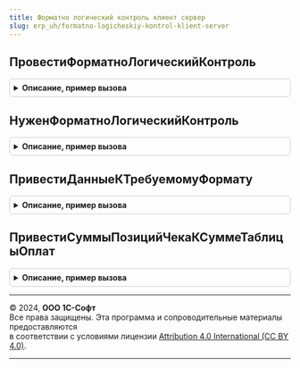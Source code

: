 ```yaml
---
title: Форматно логический контроль клиент сервер
slug: erp_uh/formatno-logicheskiy-kontrol-klient-server
---
```



## ПровестиФорматноЛогическийКонтроль
<details style="margin: 1em 0; padding: 0.5em; border: 1px solid #ccc; border-radius: 6px;">

<summary style="font-weight: bold; cursor: pointer;">Описание, пример вызова</summary>

```bsl

// Устарела: следует использовать ФорматноЛогическийКонтроль.ПровестиФорматноЛогическийКонтроль.
// Функция выполняет проверку сумм фискальных строк,
// осуществляя форматно-логический контроль чека.
// Функция переопределяется методом ФорматноЛогическийКонтрольПереопределяемый.ПровестиФорматноЛогическийКонтроль.
//
// Параметры:
//   ОбщиеПараметры - Структура - Полученная ранее методом ОборудованиеЧекопечатающиеУстройстваКлиентСервер.ПараметрыОперацииФискализацииЧека,
//                    и заполненная данными чека.
//                    Содержит параметры для контроля:
//                      СпособФорматноЛогическогоКонтроля - ПеречислениеСсылка.СпособыФорматноЛогическогоКонтроля - если не заполнена,
//                                                         то контроль не выполняется,
//                      ДопустимоеРасхождениеФорматноЛогическогоКонтроля - Число - по умолчанию установленное 54-ФЗ отклонение - 0.01.
//
//   ПодключаемоеОборудование - СправочникСсылка.ПодключаемоеОборудование - Не обязательный
//                              Если заполнено оборудование и не заполнен способ контроля в общих параметрах,
//                              то способ контроля и допустимое расхождение получаются из подключаемого оборудования.
//
Процедура ПровестиФорматноЛогическийКонтроль(ОбщиеПараметры, ПодключаемоеОборудование = Неопределено) Экспорт
```

Пример вызова
```bsl
ФорматноЛогическийКонтрольКлиентСервер.ПровестиФорматноЛогическийКонтроль(ОбщиеПараметры, ПодключаемоеОборудование);
```
</details>

## НуженФорматноЛогическийКонтроль
<details style="margin: 1em 0; padding: 0.5em; border: 1px solid #ccc; border-radius: 6px;">

<summary style="font-weight: bold; cursor: pointer;">Описание, пример вызова</summary>

```bsl

// Устарела: следует использовать ФорматноЛогическийКонтроль.НуженФорматноЛогическийКонтроль.
// Функция выполняет проверку сумм фискальных строк,
// осуществляя форматно-логический контроль чека.
//
// Параметры:
//  ОбщиеПараметры - Структура
//
// Возвращаемое значение:
//  Булево
//
Функция НуженФорматноЛогическийКонтроль(ОбщиеПараметры) Экспорт
```

Пример вызова
```bsl
Результат = ФорматноЛогическийКонтрольКлиентСервер.НуженФорматноЛогическийКонтроль(ОбщиеПараметры) 
```
</details>

## ПривестиДанныеКТребуемомуФормату
<details style="margin: 1em 0; padding: 0.5em; border: 1px solid #ccc; border-radius: 6px;">

<summary style="font-weight: bold; cursor: pointer;">Описание, пример вызова</summary>

```bsl

// Устарела: следует использовать ФорматноЛогическийКонтроль.ПривестиДанныеКТребуемомуФормату.
// Процедура приводит к формату согласованному с ФНС.
//
//  Параметры:
//    ОсновныеПараметры - см. ОборудованиеЧекопечатающиеУстройстваКлиентСервер.ПараметрыОперацииФискализацииЧека
//    Отказ - Булево
//    ОписаниеОшибки - Строка
//    ИсправленыОсновныеПараметры - Булево
//
Процедура ПривестиДанныеКТребуемомуФормату(ОсновныеПараметры, Отказ, ОписаниеОшибки, ИсправленыОсновныеПараметры) Экспорт
```

Пример вызова
```bsl
ФорматноЛогическийКонтрольКлиентСервер.ПривестиДанныеКТребуемомуФормату(ОсновныеПараметры, Отказ, ОписаниеОшибки, ИсправленыОсновныеПараметры) 
```
</details>

## ПривестиСуммыПозицийЧекаКСуммеТаблицыОплат
<details style="margin: 1em 0; padding: 0.5em; border: 1px solid #ccc; border-radius: 6px;">

<summary style="font-weight: bold; cursor: pointer;">Описание, пример вызова</summary>

```bsl

// Устарела: больше не используется
// Процедура приводит суммы позиций чека к сумме полной оплаты
//
// Параметры:
//    ОсновныеПараметры - см. ОборудованиеЧекопечатающиеУстройстваКлиентСервер.ПараметрыОперацииФискализацииЧека
//    ОбщаяСуммаЧека - Число - Общая сумма позиций чека
//    СуммаПолнойОплаты - Число - Сумма оплаченная
//    СуммаПередачиБезОплаты - Число - Сумма без оплаты
//    Отказ - Булево - Флаг отказа
//    ОписаниеОшибки - Строка - Описание ошибки
//
Процедура ПривестиСуммыПозицийЧекаКСуммеТаблицыОплат(ОсновныеПараметры, ОбщаяСуммаЧека, СуммаПолнойОплаты, СуммаПередачиБезОплаты, Отказ, ОписаниеОшибки) Экспорт
```

Пример вызова
```bsl
ФорматноЛогическийКонтрольКлиентСервер.ПривестиСуммыПозицийЧекаКСуммеТаблицыОплат(ОсновныеПараметры, ОбщаяСуммаЧека, СуммаПолнойОплаты, СуммаПередачиБезОплаты, Отказ, ОписаниеОшибки) 
```
</details>

---

© 2024, **ООО 1С-Софт**  
Все права защищены. Эта программа и сопроводительные материалы предоставляются  
в соответствии с условиями лицензии [Attribution 4.0 International (CC BY 4.0)](https://creativecommons.org/licenses/by/4.0/legalcode).

---
